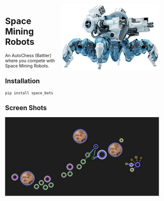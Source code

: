 <img align="right" style="padding:0px" src="docs/images/big_spider.png" width="320">

# Space Mining Robots
An AutoChess (Battler) where you compete with Space Mining Robots.
    
## Installation
```
pip install space_bots
```

## Screen Shots
<img style="padding:0px" src="docs/images/screen_shot_1.png">